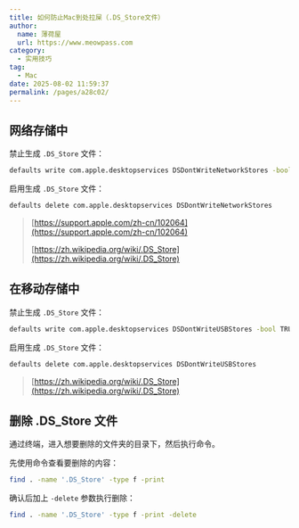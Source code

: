 ```yaml
---
title: 如何防止Mac到处拉屎（.DS_Store文件）
author:
  name: 薄荷屋
  url: https://www.meowpass.com
category:
  - 实用技巧
tag:
  - Mac
date: 2025-08-02 11:59:37
permalink: /pages/a28c02/
---
```




## 网络存储中

禁止生成 `.DS_Store` 文件：

```bash
defaults write com.apple.desktopservices DSDontWriteNetworkStores -bool TRUE
```

启用生成 `.DS_Store` 文件：

```bash
defaults delete com.apple.desktopservices DSDontWriteNetworkStores
```

> [https://support.apple.com/zh-cn/102064](https://support.apple.com/zh-cn/102064)
>
> [https://zh.wikipedia.org/wiki/.DS_Store](https://zh.wikipedia.org/wiki/.DS_Store)

## 在移动存储中

禁止生成 `.DS_Store` 文件：

``` bash
defaults write com.apple.desktopservices DSDontWriteUSBStores -bool TRUE
```

启用生成 `.DS_Store` 文件：

``` bash
defaults delete com.apple.desktopservices DSDontWriteUSBStores
```

> [https://zh.wikipedia.org/wiki/.DS_Store](https://zh.wikipedia.org/wiki/.DS_Store)

## 删除 .DS_Store 文件

通过终端，进入想要删除的文件夹的目录下，然后执行命令。

先使用命令查看要删除的内容：

``` bash
find . -name '.DS_Store' -type f -print
```

确认后加上 `-delete` 参数执行删除：

```bash
find . -name '.DS_Store' -type f -print -delete
```



